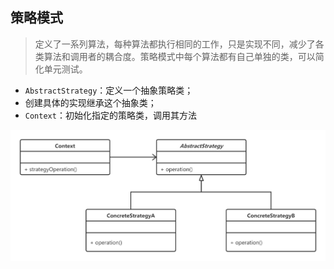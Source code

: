 ## 策略模式

> 定义了一系列算法，每种算法都执行相同的工作，只是实现不同，减少了各类算法和调用者的耦合度。策略模式中每个算法都有自己单独的类，可以简化单元测试。

* `AbstractStrategy`：定义一个抽象策略类；
* 创建具体的实现继承这个抽象类；
* `Context`：初始化指定的策略类，调用其方法

![](https://github.com/yulc-coding/design-pattern/blob/master/src/main/java/org/ylc/note/strategy/UML_strategy.png)
